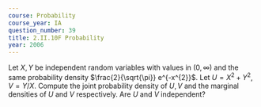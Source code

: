 ```yaml
---
course: Probability
course_year: IA
question_number: 39
title: 2.II.10F Probability
year: 2006
---
```



Let $X, Y$ be independent random variables with values in $(0, \infty)$ and the same probability density $\frac{2}{\sqrt{\pi}} e^{-x^{2}}$. Let $U=X^{2}+Y^{2}, V=Y / X$. Compute the joint probability density of $U, V$ and the marginal densities of $U$ and $V$ respectively. Are $U$ and $V$ independent?